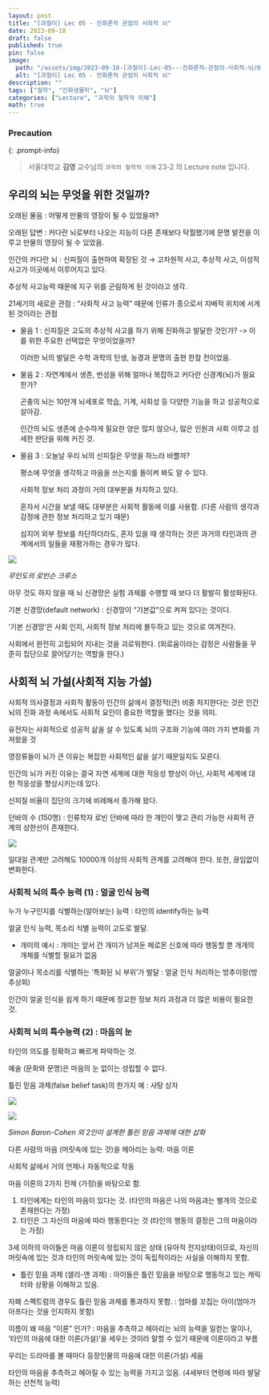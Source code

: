 ```yaml
---
layout: post
title: "[과철이] Lec 05 - 진화론적 관점의 사회적 뇌"
date: 2023-09-18
draft: false
published: true
pin: false
image:
  path: "/assets/img/2023-09-18-[과철이]-Lec-05---진화론적-관점의-사회적-뇌/0-c2ca448d93.png"
  alt: "[과철이] Lec 05 - 진화론적 관점의 사회적 뇌"
description: ""
tags: ["철학", "진화생물학", "뇌"]
categories: ["Lecture", "과학의 철학적 이해"]
math: true
---
```


### Precaution


{: .prompt-info}


> 서울대학교 **김영** 교수님의 `과학의 철학적 이해` 23-2 의 Lecture note 입니다. 


## 우리의 뇌는 무엇을 위한 것일까?


오래된 물음 : 어떻게 만물의 영장이 될 수 있었을까?


오래된 답변 : 커다란 뇌로부터 나오는 지능이 다른 존재보다 탁월했기에 문명 발전을 이루고 만물의 영장이 될 수 있었음.


인간의 커다란 뇌 : 신피질이 출현하여 확장된 것 → 고차원적 사고, 추상적 사고, 이성적 사고가 이곳에서 이루어지고 있다.


추상적 사고능력 때문에 지구 위를 군림하게 된 것이라고 생각.


21세기의 새로운 관점 : “사회적 사고 능력” 때문에 인류가 종으로서 지배적 위치에 서게 된 것이라는 관점

- 물음 1 : 신피질은 고도의 추상적 사고를 하기 위해 진화하고 발달한 것인가? -> 이를 위한 주요한 선택압은 무엇이었을까?

	이러한 뇌의 발달은 수학 과학의 탄생, 농경과 문명의 출현 한참 전이었음.

- 물음 2 : 자연계에서 생존, 번성을 위해 얼마나 복잡하고 커다란 신경계(뇌)가 필요한가?

	곤충의 뇌는 10만개 뇌세포로 학습, 기계, 사회성 등 다양한 기능을 하고 성공적으로 살아감.


	인간의 뇌도 생존에 순수하게 필요한 양은 많지 않으나, 많은 인원과 사회 이루고 섬세한 판단을 위해 커진 것.

- 물음 3 : 오늘날 우리 뇌의 신피질은 무엇을 하느라 바쁠까?

	평소에 무엇을 생각하고 마음을 쓰는지를 돌이켜 봐도 알 수 있다.


	사회적 정보 처리 과정이 거의 대부분을 차지하고 있다.


	혼자서 시간을 보낼 때도 대부분은 사회적 활동에 이를 사용함. (다른 사람의 생각과 감정에 관한 정보 처리하고 있기 때문)


	심지어 외부 정보를 차단하더라도, 혼자 있을 때 생각하는 것은 과거의 타인과의 관계에서의 일들을 재평가하는 경우가 많다.


![](/assets/img/2023-09-18-[과철이]-Lec-05---진화론적-관점의-사회적-뇌/0-c2ca448d93.png)


_무인도의 로빈슨 크루소_


아무 것도 하지 않을 때 뇌 신경망은 실험 과제를 수행할 때 보다 더 활발히 활성화된다.


기본 신경망(default network) : 신경망이 “기본값”으로 켜져 있다는 것이다.


’기본 신경망’은 사회 인지, 사회적 정보 처리에 몰두하고 있는 것으로 여겨진다.


사회에서 완전히 고립되어 지내는 것을 괴로워한다. (외로움이라는 감정은 사람들을 꾸준히 집단으로 끌어당기는 역할을 한다.)


## 사회적 뇌 가설(사회적 지능 가설)


사회적 의사결정과 사회적 활동이 인간의 삶에서 결정적(큰) 비중 차지한다는 것은 인간 뇌의 진화 과정 속에서도 사회적 요인이 중요한 역할을 했다는 것을 의미.


유전자는 사회적으로 성공적 삶을 살 수 있도록 뇌의 구조와 기능에 여러 가지 변화를 가져왔을 것


영장류들이 뇌가 큰 이유는 복잡한 사회적인 삶을 살기 때문일지도 모른다.


인간의 뇌가 커진 이유는 결국 자연 세계에 대한 적응성 향상이 아닌, 사회적 세계에 대한 적응성을 향상시키는데 있다.


신피질 비율이 집단의 크기에 비례해서 증가해 왔다.


던바의 수 (150명) : 인류학자 로빈 던바에 따라 한 개인이 맺고 관리 가능한 사회적 관계의 상한선이 존재한다.


![](/assets/img/2023-09-18-[과철이]-Lec-05---진화론적-관점의-사회적-뇌/1-c2ca448d93.png)


일대일 관계만 고려해도 10000개 이상의 사회적 관계를 고려해야 한다. 또한, 끊임없이 변화한다.


### 사회적 뇌의 특수 능력 (1) : 얼굴 인식 능력


누가 누구인지를 식별하는(알아보는) 능력 : 타인의 identify하는 능력


얼굴 인식 능력, 목소리 식별 능력이 고도로 발달.

- 개미의 예시 : 개미는 앞서 간 개미가 남겨둔 페로몬 신호에 따라 행동할 뿐 개개의 개체를 식별할 필요가 없음

얼굴이나 목소리를 식별하는 ’특화된 뇌 부위’가 발달 : 얼굴 인식 처리하는 방추이랑(방추상회)


인간이 얼굴 인식을 쉽게 하기 때문에 정교한 정보 처리 과정과 더 많은 비용이 필요한 것.


### 사회적 뇌의 특수능력 (2) : 마음의 눈


타인의 의도를 정확하고 빠르게 파악하는 것.


예술 (문화와 문명)은 마음의 눈 없이는 성립할 수 없다.


틀린 믿음 과제(false belief task)의 한가지 예 : 사탕 상자


![](/assets/img/2023-09-18-[과철이]-Lec-05---진화론적-관점의-사회적-뇌/2-c2ca448d93.png)


![](/assets/img/2023-09-18-[과철이]-Lec-05---진화론적-관점의-사회적-뇌/3-c2ca448d93.png)


_Simon Baron-Cohen 외 2인이 설계한 틀린 믿음 과제에 대한 삽화_


다른 사람의 마음 (머릿속에 있는 것)을 헤아리는 능력: 마음 이론


사회적 삶에서 거의 언제나 자동적으로 작동


마음 이론의 2가지 전제 (가정)을 바탕으로 함.

1. 타인에게는 타인의 마음이 있다는 것. (타인의 마음은 나의 마음과는 별개의 것으로 존재한다는 가정)
2. 타인은 그 자신의 마음에 따라 행동한다는 것 (타인의 행동의 결정은 그의 마음이라는 가정)

3세 이하의 아이들은 마음 이론이 정립되지 않은 상태 (유아적 전지상태)이므로, 자신의 머릿속에 있는 것과 타인의 머릿속에 있는 것이 독립적이라는 사실을 이해하지 못함.

- 틀린 믿음 과제 (샐리-앤 과제) : 아이들은 틀린 믿음을 바탕으로 행동하고 있는 캐릭터와 상황을 이해하고 있음.

자폐 스펙트럼의 경우도 틀린 믿음 과제를 통과하지 못함. : 엄마를 꼬집는 아이(엄마가 아프다는 것을 인지하지 못함)


이름이 왜 마음 “이론” 인가? : 마음을 추측하고 헤아리는 뇌의 능력을 일컫는 말이나, ’타인의 마음에 대한 이론(가설)’을 세우는 것이라 말할 수 있기 때문에 이론이라고 부름


우리는 드라마를 볼 때마다 등장인물의 마음에 대한 이론(가설) 세움


타인의 마음을 추측하고 헤아릴 수 있는 능력을 가지고 있음. (4세부터 연령에 따라 발달하는 선천적 능력)


<script>
  window.MathJax = {
    tex: {
      macros: {
        R: "\\mathbb{R}",
        N: "\\mathbb{N}",
        Z: "\\mathbb{Z}",
        Q: "\\mathbb{Q}",
        C: "\\mathbb{C}",
        proj: "\\operatorname{proj}",
        rank: "\\operatorname{rank}",
        im: "\\operatorname{im}",
        dom: "\\operatorname{dom}",
        codom: "\\operatorname{codom}",
        argmax: "\\operatorname*{arg\,max}",
        argmin: "\\operatorname*{arg\,min}",
        "\{": "\\lbrace",
        "\}": "\\rbrace",
        sub: "\\subset",
        sup: "\\supset",
        sube: "\\subseteq",
        supe: "\\supseteq"
      },
      tags: "ams",
      strict: false, 
      inlineMath: [["$", "$"], ["\\(", "\\)"]],
      displayMath: [["$$", "$$"], ["\\[", "\\]"]]
    },
    options: {
      skipHtmlTags: ["script", "noscript", "style", "textarea", "pre"]
    }
  };
</script>
<script async src="https://cdn.jsdelivr.net/npm/mathjax@3/es5/tex-mml-chtml.js"></script>
